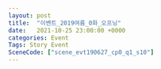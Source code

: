 ```yaml
---
layout: post
title:  "이벤트_2019여름_0화_오프닝"
date:   2021-10-25 23:00:00 +0000
categories: Event
Tags: Story Event
SceneCode: ["scene_evt190627_cp0_q1_s10"]
---
```

